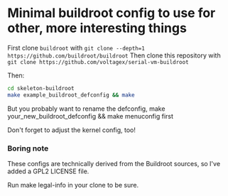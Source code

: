# Minimal buildroot config to use for other, more interesting things

First clone `buildroot` with `git clone --depth=1 https://github.com/buildroot/buildroot`
Then clone this repository with `git clone https://github.com/voltagex/serial-vm-buildroot`

Then:
```bash
cd skeleton-buildroot
make example_buildroot_defconfig && make
```

But you probably want to rename the defconfig, make your_new_buildroot_defconfig && make menuconfig first

Don't forget to adjust the kernel config, too!


### Boring note
These configs are technically derived from the Buildroot sources, so I've added a GPL2 LICENSE file.

Run make legal-info in your clone to be sure.
